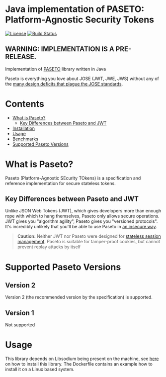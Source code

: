 # Java implementation of PASETO: Platform-Agnostic Security Tokens
[![License](http://img.shields.io/:license-mit-blue.svg)](LICENSE)
[![Build Status](http://img.shields.io/travis/nbaars/paseto4j.svg?style=flat-square)](https://travis-ci.org/nbaars/paseto4j)

## WARNING: IMPLEMENTATION IS A PRE-RELEASE.

Implementation of [PASETO](https://github.com/paragonie/paseto) library written in Java

Paseto is everything you love about JOSE (JWT, JWE, JWS) without any of the
[many design deficits that plague the JOSE standards](https://paragonie.com/blog/2017/03/jwt-json-web-tokens-is-bad-standard-that-everyone-should-avoid).

# Contents
* [What is Paseto?](#what-is-paseto)
  * [Key Differences between Paseto and JWT](#key-differences-between-paseto-and-jwt)
* [Installation](#installation)
* [Usage](#usage)
* [Benchmarks](#benchmarks)
* [Supported Paseto Versions](#supported-paseto-versions)

# What is Paseto?

Paseto (Platform-Agnostic SEcurity TOkens) is a specification and reference implementation
for secure stateless tokens.

## Key Differences between Paseto and JWT

Unlike JSON Web Tokens (JWT), which gives developers more than enough rope with which to
hang themselves, Paseto only allows secure operations. JWT gives you "algorithm agility",
Paseto gives you "versioned protocols". It's incredibly unlikely that you'll be able to
use Paseto in [an insecure way](https://auth0.com/blog/critical-vulnerabilities-in-json-web-token-libraries).

> **Caution:** Neither JWT nor Paseto were designed for
> [stateless session management](http://cryto.net/~joepie91/blog/2016/06/13/stop-using-jwt-for-sessions/).
> Paseto is suitable for tamper-proof cookies, but cannot prevent replay attacks
> by itself

# Supported Paseto Versions

## Version 2
Version 2 (the recommended version by the specification) is supported. 

## Version 1 
Not supported

# Usage

This library depends on Libsodium being present on the machine, see [here](https://download.libsodium.org/doc/installation/)
on how to install this library. The Dockerfile contains an example how to install it on a Linux based system.

